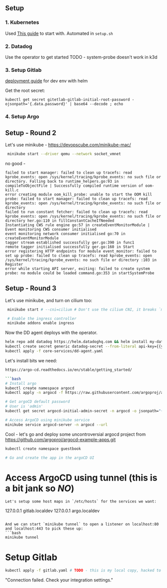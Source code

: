 ## Setup

### 1. Kubernetes
Used [This guide](https://blog.kubesimplify.com/kubernetes-on-apple-macbooks-m-series) to start with. Automated in `setup.sh`




### 2. Datadog
Use the operator to get started
TODO - system-probe doesn't work in k3d

### 3. Setup Gitlab
[deployment guide](https://docs.gitlab.com/charts/installation/deployment.html) for dev env with helm

Get the root secret:
```
kubectl get secret gitetlab-gitlab-initial-root-password -ojsonpath='{.data.password}' | base64 --decode ; echo
```


### 4. Setup Argo



## Setup - Round 2
Let's use minikube - https://devopscube.com/minikube-mac/

```bash
 minikube start --driver qemu --network socket_vmnet
 ```

 no good - 
 ```
 failed to start manager: failed to clean up tracefs: read kprobe_events: open /sys/kernel/tracing/kprobe_events: no such file or directory. Falling back to runtime_helpers.go:93 in compileToObjectFile | Successfully compiled runtime version of oom-kill.c
error creating module oom_kill_probe: unable to start the OOM kill probe: failed to start manager: failed to clean up tracefs: read kprobe_events: open /sys/kernel/tracing/kprobe_events: no such file or directory
failed to run constant fetcher: failed to clean up tracefs: read kprobe_events: open /sys/kernel/tracing/kprobe_events: no such file or directory her.go:110 in fillConstantCacheIfNeeded
Instantiating CWS rule engine go:57 in createEventMonitorModule | Event monitoring CWS consumer initialised
event monitoring network consumer initialised go:70 in createEventMonitorModule
tagger stream established successfully ger.go:390 in func1
remote tagger initialised successfully ger.go:160 in Start
error registering HTTP endpoints for module event_monitor: failed to set up probe: failed to clean up tracefs: read kprobe_events: open /sys/kernel/tracing/kprobe_events: no such file or directory :103 in Register
error while starting API server, exiting: failed to create system probe: no module could be loaded command.go:353 in startSystemProbe
```

## Setup - Round 3
Let's use minikube, and turn on cilium too:

```bash
 minikube start # --cni=cilium # Don't use the cilium CNI, it breaks `minikube tunnel`

 # Enable the ingress controller
 minikube addons enable ingress
 ```

 Now the DD agent deploys with the operator.
 ```bash
helm repo add datadog https://helm.datadoghq.com && helm install my-datadog-operator datadog/datadog-operator
kubectl create secret generic datadog-secret --from-literal api-key={{your_api_key}} --from-literal app-key={{your_app_key}}
kubectl apply -f core-services/dd-agent.yaml
 ```


Let's install bits we need:

```bash
https://argo-cd.readthedocs.io/en/stable/getting_started/

```bash
# Install argo
kubectl create namespace argocd
kubectl apply -n argocd -f https://raw.githubusercontent.com/argoproj/argo-cd/stable/manifests/install.yaml

# Get argoCD default password
# User is 'admin'
kubectl get secret argocd-initial-admin-secret -n argocd -o jsonpath="{.data.password}" | base64 -d

# Access ArgoCD using minikube service
minikube service argocd-server -n argocd --url
```

Cool - let's go and deploy some uncontroversial argocd project from https://github.com/argoproj/argocd-example-apps.git
```bash 
kubectl create namespace guestbook

# Go and create the app in the argoCD UI
```

# Access ArgoCD using tunnel (this is a bit jank so _NO_)

```
Let's setup some host maps in `/etc/hosts` for the services we want:
```
127.0.0.1    gitlab.localdev
127.0.0.1    argo.localdev
```

And we can start `minikube tunnel` to open a listener on localhost:80 and localhost:443 to pick these up:
```bash
minikube tunnel
```

# Setup Gitlab
```bash
kubectl apply -f gitlab.yaml # TODO - this is my local copy, hacked to work with the ARM64 images
```

"Connection failed. Check your integration settings."